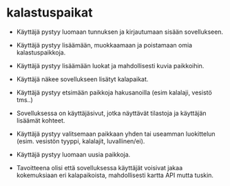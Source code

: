 # kalastuspaikat


* Käyttäjä pystyy luomaan tunnuksen ja kirjautumaan sisään sovellukseen.
* Käyttäjä pystyy lisäämään, muokkaamaan ja poistamaan omia kalastuspaikkoja.
* Käyttäjä pystyy lisäämään luokat ja mahdollisesti kuvia paikkoihin.
* Käyttäjä näkee sovellukseen lisätyt kalapaikat.
* Käyttäjä pystyy etsimään paikkoja hakusanoilla (esim kalalaji, vesistö tms..)
* Sovelluksessa on käyttäjäsivut, jotka näyttävät tilastoja ja käyttäjän lisäämät kohteet.
* Käyttäjä pystyy valitsemaan paikkaan yhden tai useamman luokittelun (esim. vesistön tyyppi, kalalajit, luvallinen/ei).
* Käyttäjä pystyy luomaan uusia paikkoja.

* Tavoitteena olisi että sovelluksessa käyttäjät voisivat jakaa kokemuksiaan eri kalapaikoista, mahdollisesti kartta API mutta tuskin.

